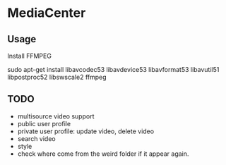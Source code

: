 MediaCenter
===========
 
Usage
-----

Install FFMPEG

sudo apt-get install libavcodec53 libavdevice53 libavformat53 libavutil51 libpostproc52 libswscale2 ffmpeg

TODO
----

* multisource video support
* public user profile
* private user profile: update video, delete video
* search video
* style
* check where come from the weird folder if it appear again.
